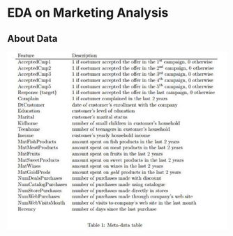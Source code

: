 # EDA on Marketing Analysis

## About Data

![Capture](https://github.com/MohammadWasiq0786/Innomatics-Research-Labs-Internship/blob/main/EDA%20on%20Marketing%20Analysis/dictionary.png)
